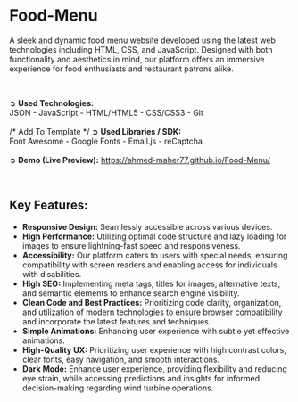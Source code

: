 # Food-Menu
A sleek and dynamic food menu website developed using the latest web technologies including HTML, CSS, and JavaScript. Designed with both functionality and aesthetics in mind, our platform offers an immersive experience for food enthusiasts and restaurant patrons alike.

<br>

➲ **Used Technologies:** <br>
JSON - JavaScript - HTML/HTML5 - CSS/CSS3 - Git
<br><br>                                        /* Add To Template */
➲ **Used Libraries / SDK:** <br>
Font Awesome - Google Fonts - Email.js - reCaptcha
<br><br>
➲ **Demo (Live Preview):** <a href="https://ahmed-maher77.github.io/Food-Menu/" target="_blank">https://ahmed-maher77.github.io/Food-Menu/</a> 

<br>

## Key Features:
- <b>Responsive Design:</b> Seamlessly accessible across various devices.
- <b>High Performance:</b> Utilizing optimal code structure and lazy loading for images to ensure lightning-fast speed and responsiveness.
- <b>Accessibility:</b> Our platform caters to users with special needs, ensuring compatibility with screen readers and enabling access for individuals with disabilities.
- <b>High SEO:</b> Implementing meta tags, titles for images, alternative texts, and semantic elements to enhance search engine visibility.
- <b>Clean Code and Best Practices:</b> Prioritizing code clarity, organization, and utilization of modern technologies to ensure browser compatibility and incorporate the latest features and techniques.
- <b>Simple Animations:</b> Enhancing user experience with subtle yet effective animations.
- <b>High-Quality UX:</b> Prioritizing user experience with high contrast colors, clear fonts, easy navigation, and smooth interactions.
- <b>Dark Mode:</b> Enhance user experience, providing flexibility and reducing eye strain, while accessing predictions and insights for informed decision-making regarding wind turbine operations.
